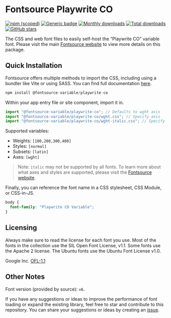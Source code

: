 # Fontsource Playwrite CO

[![npm (scoped)](https://img.shields.io/npm/v/@fontsource-variable/playwrite-co?color=brightgreen)](https://www.npmjs.com/package/@fontsource-variable/playwrite-co) [![Generic badge](https://img.shields.io/badge/fontsource-passing-brightgreen)](https://github.com/fontsource/fontsource) [![Monthly downloads](https://badgen.net/npm/dm/@fontsource-variable/playwrite-co)](https://github.com/fontsource/fontsource) [![Total downloads](https://badgen.net/npm/dt/@fontsource-variable/playwrite-co)](https://github.com/fontsource/fontsource) [![GitHub stars](https://img.shields.io/github/stars/fontsource/fontsource.svg?style=social&label=Star)](https://github.com/fontsource/fontsource/stargazers)

The CSS and web font files to easily self-host the “Playwrite CO” variable font. Please visit the main [Fontsource website](https://fontsource.org/fonts/playwrite-co) to view more details on this package.

## Quick Installation

Fontsource offers multiple methods to import the CSS, including using a bundler like Vite or using SASS. You can find full documentation [here](https://fontsource.org/docs/getting-started/introduction).

```javascript
npm install @fontsource-variable/playwrite-co
```

Within your app entry file or site component, import it in.

```javascript
import "@fontsource-variable/playwrite-co"; // Defaults to wght axis
import "@fontsource-variable/playwrite-co/wght.css"; // Specify axis
import "@fontsource-variable/playwrite-co/wght-italic.css"; // Specify axis and style
```

Supported variables:
- Weights: `[100,200,300,400]`
- Styles: `[normal]`
- Subsets: `[latin]`
- Axes: `[wght]`

> Note: `italic` may not be supported by all fonts. To learn more about what axes and styles are supported, please visit the [Fontsource website](https://fontsource.org/fonts/playwrite-co).

Finally, you can reference the font name in a CSS stylesheet, CSS Module, or CSS-in-JS.

```css
body {
  font-family: "Playwrite CO Variable";
}
```

## Licensing
Always make sure to read the license for each font you use. Most of the fonts in the collection use the SIL Open Font License, v1.1. Some fonts use the Apache 2 license. The Ubuntu fonts use the Ubuntu Font License v1.0.

Google Inc.
[OFL-1.1](http://scripts.sil.org/OFL)

## Other Notes
Font version (provided by source): `v6`.

If you have any suggestions or ideas to improve the performance of font loading or expand the existing library, feel free to star and contribute to this repository. You can share your suggestions or ideas by creating an [issue](https://github.com/fontsource/fontsource/issues).